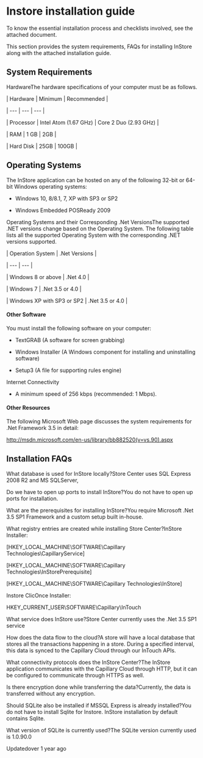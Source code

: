# Instore installation guide

To know the essential installation process and checklists involved, see the attached document.

This section provides the system requirements, FAQs for installing InStore along with the attached installation guide.

## System Requirements

HardwareThe hardware specifications of your computer must be as follows.

| Hardware | Minimum | Recommended |

| --- | --- | --- |

| Processor | Intel Atom (1.67 GHz) | Core 2 Duo (2.93 GHz) |

| RAM | 1 GB | 2GB |

| Hard Disk | 25GB | 100GB |



## Operating Systems

The InStore application can be hosted on any of the following 32-bit or 64-bit Windows operating systems:

- Windows 10, 8/8.1, 7, XP with SP3 or SP2

- Windows Embedded POSReady 2009

Operating Systems and their Corresponding .Net VersionsThe supported .NET versions change based on the Operating System. The following table lists all the supported Operating System with the corresponding .NET versions supported.

| Operation System | .Net Versions |

| --- | --- |

| Windows 8 or above | .Net 4.0 |

| Windows 7 | .Net 3.5 or 4.0 |

| Windows XP with SP3 or SP2 | .Net 3.5 or 4.0 |



#### Other Software

You must install the following software on your computer:

- TextGRAB (A software for screen grabbing)

- Windows Installer (A Windows component for installing and uninstalling software)

- Setup3 (A file for supporting rules engine)

Internet Connectivity

- A minimum speed of 256 kbps (recommended: 1 Mbps).

#### Other Resources

The following Microsoft Web page discusses the system requirements for .Net Framework 3.5 in detail:

http://msdn.microsoft.com/en-us/library/bb882520(v=vs.90).aspx

## Installation FAQs

What database is used for InStore locally?Store Center uses SQL Express 2008 R2 and MS SQLServer,

Do we have to open up ports to install InStore?You do not have to open up ports for installation.

What are the prerequisites for installing InStore?You require Microsoft .Net 3.5 SP1 Framework and a custom setup built in-house.

What registry entries are created while installing Store Center?InStore Installer:

[HKEY_LOCAL_MACHINE\SOFTWARE\Capillary Technologies\CapillaryService]

[HKEY_LOCAL_MACHINE\SOFTWARE\Capillary Technologies\InStorePrerequisite]

[HKEY_LOCAL_MACHINE\SOFTWARE\Capillary Technologies\InStore]

Instore ClicOnce Installer:

HKEY_CURRENT_USER\SOFTWARE\Capillary\InTouch

What service does InStore use?Store Center currently uses the .Net 3.5 SP1 service

How does the data flow to the cloud?A store will have a local database that stores all the transactions happening in a store. During a specified interval, this data is synced to the Capillary Cloud through our InTouch APIs.

What connectivity protocols does the InStore Center?The InStore application communicates with the Capillary Cloud through HTTP, but it can be configured to communicate through HTTPS as well.

Is there encryption done while transferring the data?Currently, the data is transferred without any encryption.

Should SQLite also be installed if MSSQL Express is already installed?You do not have to install Sqlite for Instore. InStore installation by default contains Sqlite.

What version of SQLite is currently used?The SQLite version currently used is 1.0.90.0

Updatedover 1 year ago
